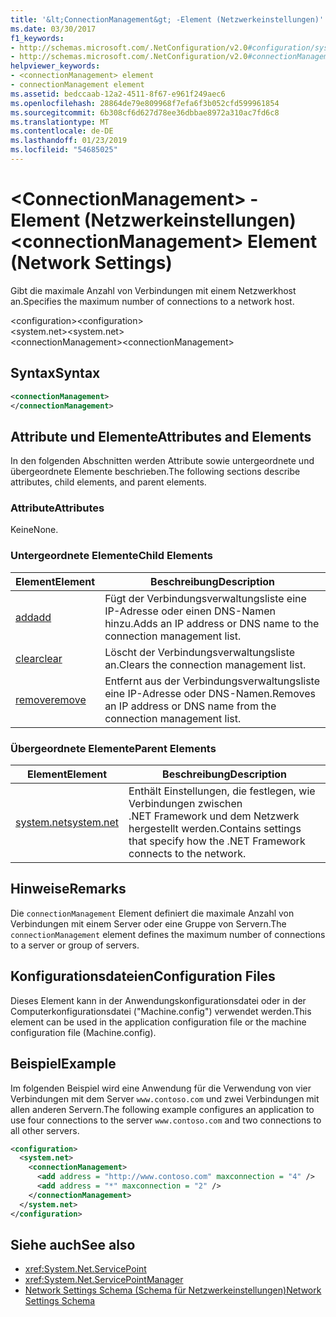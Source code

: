 ```yaml
---
title: '&lt;ConnectionManagement&gt; -Element (Netzwerkeinstellungen)'
ms.date: 03/30/2017
f1_keywords:
- http://schemas.microsoft.com/.NetConfiguration/v2.0#configuration/system.net/connectionManagement
- http://schemas.microsoft.com/.NetConfiguration/v2.0#connectionManagement
helpviewer_keywords:
- <connectionManagement> element
- connectionManagement element
ms.assetid: bedccaab-12a2-4511-8f67-e961f249aec6
ms.openlocfilehash: 28864de79e809968f7efa6f3b052cfd599961854
ms.sourcegitcommit: 6b308cf6d627d78ee36dbbae8972a310ac7fd6c8
ms.translationtype: MT
ms.contentlocale: de-DE
ms.lasthandoff: 01/23/2019
ms.locfileid: "54685025"
---
```

# <a name="ltconnectionmanagementgt-element-network-settings"></a><span data-ttu-id="ac622-102">&lt;ConnectionManagement&gt; -Element (Netzwerkeinstellungen)</span><span class="sxs-lookup"><span data-stu-id="ac622-102">&lt;connectionManagement&gt; Element (Network Settings)</span></span>
<span data-ttu-id="ac622-103">Gibt die maximale Anzahl von Verbindungen mit einem Netzwerkhost an.</span><span class="sxs-lookup"><span data-stu-id="ac622-103">Specifies the maximum number of connections to a network host.</span></span>  
  
 <span data-ttu-id="ac622-104">\<configuration></span><span class="sxs-lookup"><span data-stu-id="ac622-104">\<configuration></span></span>  
<span data-ttu-id="ac622-105">\<system.net></span><span class="sxs-lookup"><span data-stu-id="ac622-105">\<system.net></span></span>  
<span data-ttu-id="ac622-106">\<connectionManagement></span><span class="sxs-lookup"><span data-stu-id="ac622-106">\<connectionManagement></span></span>  
  
## <a name="syntax"></a><span data-ttu-id="ac622-107">Syntax</span><span class="sxs-lookup"><span data-stu-id="ac622-107">Syntax</span></span>  
  
```xml  
<connectionManagement>   
</connectionManagement>  
```  
  
## <a name="attributes-and-elements"></a><span data-ttu-id="ac622-108">Attribute und Elemente</span><span class="sxs-lookup"><span data-stu-id="ac622-108">Attributes and Elements</span></span>  
 <span data-ttu-id="ac622-109">In den folgenden Abschnitten werden Attribute sowie untergeordnete und übergeordnete Elemente beschrieben.</span><span class="sxs-lookup"><span data-stu-id="ac622-109">The following sections describe attributes, child elements, and parent elements.</span></span>  
  
### <a name="attributes"></a><span data-ttu-id="ac622-110">Attribute</span><span class="sxs-lookup"><span data-stu-id="ac622-110">Attributes</span></span>  
 <span data-ttu-id="ac622-111">Keine</span><span class="sxs-lookup"><span data-stu-id="ac622-111">None.</span></span>  
  
### <a name="child-elements"></a><span data-ttu-id="ac622-112">Untergeordnete Elemente</span><span class="sxs-lookup"><span data-stu-id="ac622-112">Child Elements</span></span>  
  
|<span data-ttu-id="ac622-113">**Element**</span><span class="sxs-lookup"><span data-stu-id="ac622-113">**Element**</span></span>|<span data-ttu-id="ac622-114">**Beschreibung**</span><span class="sxs-lookup"><span data-stu-id="ac622-114">**Description**</span></span>|  
|-----------------|---------------------|  
|[<span data-ttu-id="ac622-115">add</span><span class="sxs-lookup"><span data-stu-id="ac622-115">add</span></span>](../../../../../docs/framework/configure-apps/file-schema/network/add-element-for-connectionmanagement-network-settings.md)|<span data-ttu-id="ac622-116">Fügt der Verbindungsverwaltungsliste eine IP-Adresse oder einen DNS-Namen hinzu.</span><span class="sxs-lookup"><span data-stu-id="ac622-116">Adds an IP address or DNS name to the connection management list.</span></span>|  
|[<span data-ttu-id="ac622-117">clear</span><span class="sxs-lookup"><span data-stu-id="ac622-117">clear</span></span>](../../../../../docs/framework/configure-apps/file-schema/network/clear-element-for-connectionmanagement-network-settings.md)|<span data-ttu-id="ac622-118">Löscht der Verbindungsverwaltungsliste an.</span><span class="sxs-lookup"><span data-stu-id="ac622-118">Clears the connection management list.</span></span>|  
|[<span data-ttu-id="ac622-119">remove</span><span class="sxs-lookup"><span data-stu-id="ac622-119">remove</span></span>](../../../../../docs/framework/configure-apps/file-schema/network/remove-element-for-connectionmanagement-network-settings.md)|<span data-ttu-id="ac622-120">Entfernt aus der Verbindungsverwaltungsliste eine IP-Adresse oder DNS-Namen.</span><span class="sxs-lookup"><span data-stu-id="ac622-120">Removes an IP address or DNS name from the connection management list.</span></span>|  
  
### <a name="parent-elements"></a><span data-ttu-id="ac622-121">Übergeordnete Elemente</span><span class="sxs-lookup"><span data-stu-id="ac622-121">Parent Elements</span></span>  
  
|<span data-ttu-id="ac622-122">**Element**</span><span class="sxs-lookup"><span data-stu-id="ac622-122">**Element**</span></span>|<span data-ttu-id="ac622-123">**Beschreibung**</span><span class="sxs-lookup"><span data-stu-id="ac622-123">**Description**</span></span>|  
|-----------------|---------------------|  
|[<span data-ttu-id="ac622-124">system.net</span><span class="sxs-lookup"><span data-stu-id="ac622-124">system.net</span></span>](../../../../../docs/framework/configure-apps/file-schema/network/system-net-element-network-settings.md)|<span data-ttu-id="ac622-125">Enthält Einstellungen, die festlegen, wie Verbindungen zwischen .NET Framework und dem Netzwerk hergestellt werden.</span><span class="sxs-lookup"><span data-stu-id="ac622-125">Contains settings that specify how the .NET Framework connects to the network.</span></span>|  
  
## <a name="remarks"></a><span data-ttu-id="ac622-126">Hinweise</span><span class="sxs-lookup"><span data-stu-id="ac622-126">Remarks</span></span>  
 <span data-ttu-id="ac622-127">Die `connectionManagement` Element definiert die maximale Anzahl von Verbindungen mit einem Server oder eine Gruppe von Servern.</span><span class="sxs-lookup"><span data-stu-id="ac622-127">The `connectionManagement` element defines the maximum number of connections to a server or group of servers.</span></span>  
  
## <a name="configuration-files"></a><span data-ttu-id="ac622-128">Konfigurationsdateien</span><span class="sxs-lookup"><span data-stu-id="ac622-128">Configuration Files</span></span>  
 <span data-ttu-id="ac622-129">Dieses Element kann in der Anwendungskonfigurationsdatei oder in der Computerkonfigurationsdatei ("Machine.config") verwendet werden.</span><span class="sxs-lookup"><span data-stu-id="ac622-129">This element can be used in the application configuration file or the machine configuration file (Machine.config).</span></span>  
  
## <a name="example"></a><span data-ttu-id="ac622-130">Beispiel</span><span class="sxs-lookup"><span data-stu-id="ac622-130">Example</span></span>  
 <span data-ttu-id="ac622-131">Im folgenden Beispiel wird eine Anwendung für die Verwendung von vier Verbindungen mit dem Server `www.contoso.com` und zwei Verbindungen mit allen anderen Servern.</span><span class="sxs-lookup"><span data-stu-id="ac622-131">The following example configures an application to use four connections to the server `www.contoso.com` and two connections to all other servers.</span></span>  
  
```xml  
<configuration>  
  <system.net>  
    <connectionManagement>  
      <add address = "http://www.contoso.com" maxconnection = "4" />  
      <add address = "*" maxconnection = "2" />  
    </connectionManagement>  
  </system.net>  
</configuration>  
```  
  
## <a name="see-also"></a><span data-ttu-id="ac622-132">Siehe auch</span><span class="sxs-lookup"><span data-stu-id="ac622-132">See also</span></span>
- <xref:System.Net.ServicePoint>
- <xref:System.Net.ServicePointManager>
- [<span data-ttu-id="ac622-133">Network Settings Schema (Schema für Netzwerkeinstellungen)</span><span class="sxs-lookup"><span data-stu-id="ac622-133">Network Settings Schema</span></span>](../../../../../docs/framework/configure-apps/file-schema/network/index.md)
